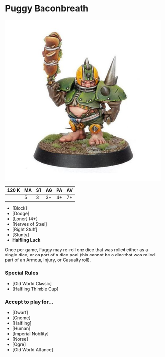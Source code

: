 # Puggy Baconbreath

![](../media/starplayers/PuggyBaconbreath.jpg)

| 120 K  | MA | ST | AG | PA | AV |
| --- | --- | --- | --- | --- | --- |
| | 5 | 3 | 3+ | 4+ | 7+ |

* [Block]
* [Dodge]
* [Loner] (4+)
* [Nerves of Steel]
* [Right Stuff]
* [Stunty]
* **Halfling Luck**

Once per game, Puggy may re-roll one dice that was rolled either as a single dice, or as part of a dice pool (this cannot be a dice that was rolled part of an Armour, Injury, or Casualty roll).

### Special Rules
* [Old World Classic]
* [Halfling Thimble Cup]

### Accept to play for...
* [Dwarf]
* [Gnome]
* [Halfling]
* [Human]
* [Imperial Nobility]
* [Norse]
* [Ogre]
* [Old World Alliance]
